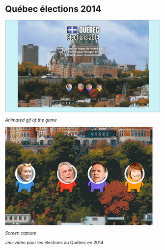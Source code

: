 # Québec élections 2014

<p>
<img src="./election.gif"/>
<figcaption>
  <em>Animated gif of the game</em>
</figcaption>
</p>

<p>
<img src="./election.png"/>
<figcaption>
  <em>Screen capture</em>
</figcaption>
</p>

Jeu-vidéo pour les élections au Québec en 2014
